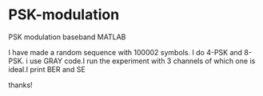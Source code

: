 # PSK-modulation
PSK modulation baseband
MATLAB

I have made a random sequence with 100002 symbols. I do 4-PSK and 8-PSK.
i use GRAY code.I run the experiment with 3 channels of which one is ideal.I print BER and SE

thanks!
